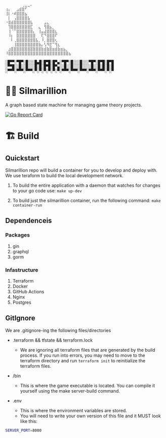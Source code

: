 ```
⠀⠀⠀⠀⠀⠀⢀⣀⣀⠄⠀⠀⠀⠀⠀⠀⠀⠀⠀⠀⠀⠀⠀⠀⠀
⢰⡄⠀⠀⣠⣾⣿⠋⠀⠀⠀⠀⠀⠀⠀⠀⠀⠀⠀⠀⠀⠀⠀⠀⠀
⢸⡇⠐⠾⣿⣿⣿⣦⠀⠀⠀⠀⠀⠀⠀⠀⠀⠀⠀⠀⠀⠀⠀⠀⠀
⠀⡇⠀⢠⣿⣿⣿⣿⣧⠀⠀⠀⠀⠀⠀⠀⠀⠀⠀⠀⠀⠀⠀⠀⠀
⠐⣿⣾⣿⣿⣿⣿⣿⣿⣧⠀⠀⠀⠀⣠⣄⠀⠀⠀⠀⠀⠀⠀⠀⠀
⠀⢹⣿⣿⣿⣿⣿⣿⣿⣏⠀⠀⣄⠀⢻⣿⣦⡀⠀⠀⠀⠀⠀⠀⠀
⠀⢸⠈⠉⣿⣿⣿⣿⣿⣿⡄⠀⢸⣤⣼⣿⣿⣿⣆⠀⠀⠀⠀⠀⠀
⠀⠸⡆⠀⣿⣿⣿⣿⣿⣿⣿⠀⠀⢏⠙⣿⣿⣿⠏⠀⠀⠀⠀⠀⠀
⠀⠀⠇⢀⣿⣿⣿⣿⣿⣿⣿⣧⡀⠸⡀⣿⣿⣿⢆⠀⠀⠀⠀⠀⠀
⠀⠀⠀⢸⣿⣿⣿⣿⣿⣿⣿⣿⣷⡄⢣⠻⣟⠉⢻⣆⠀⠀⠀⠀⠀
⠀⣰⣿⣿⣿⣿⣿⣿⣿⣿⣿⣿⣿⣷⣾⣷⣿⣶⣾⣷⣶⣦⡀⠀⠀
⠸⣿⣿⣿⣿⣿⣿⣿⣿⣿⣿⣿⣿⣿⣿⣿⣿⣿⣿⣿⣿⣿⣿⣦

░█▀▀░▀█▀░█░░░█▄█░█▀█░█▀▄░▀█▀░█░░░█░░░▀█▀░█▀█░█▀█
░▀▀█░░█░░█░░░█░█░█▀█░█▀▄░░█░░█░░░█░░░░█░░█░█░█░█
░▀▀▀░▀▀▀░▀▀▀░▀░▀░▀░▀░▀░▀░▀▀▀░▀▀▀░▀▀▀░▀▀▀░▀▀▀░▀░▀
```

# 🧙‍♂️ Silmarillion
A graph based state machine for managing game theory projects.


[![Go Report Card](https://goreportcard.com/badge/github.com/theMagicnacho/silmarillion)](https://goreportcard.com/report/github.com/theMagicnacho/silmarillion)

# 🏗️ Build
## Quickstart
Silmarillion repo will build a container for you to develop and deploy with. We use teraform to build the local development network.

1. To build the entire application with a daemon that watches for changes to your go code use: `make up-dev`

2. To build just the silmarillion container, run the following command: `make container-run`

## Dependenceis
### Packages
1. gin
2. graphql
3. gorm

### Infastructure
1. Terraform
2. Docker
3. GitHub Actions
4. Nginx
5. Postgres


## GitIgnore
We are .gitignore-ing the following files/directories

- .terraform && tfstate && terraform.lock
    - We are ignoring all terraform files that are generated by the build process. If you run into errors, you may need to move to the terraform directory and run  `terraform init` to reinitialize the terraform files.

- /bin
    - This is where the game executable is located. You can compile it yourself using the make server-build command.

- .env
    - This is where the environment variables are stored.
    - You will need to write your own version of this file and it MUST look like this:
```bash
SERVER_PORT=8000
```        
        

